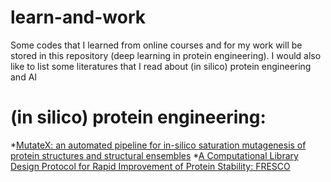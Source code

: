 # learn-and-work
Some codes that I learned from online courses and for my work will be stored in this repository (deep learning in protein engineering).
I would also like to list some literatures that I read about (in silico) protein engineering and AI

# (in silico) protein engineering:
*[MutateX: an automated pipeline for in-silico saturation mutagenesis of protein structures
and structural ensembles](https://www.biorxiv.org/content/10.1101/824938v1.full)
*[A Computational Library Design Protocol for Rapid Improvement of Protein Stability: FRESCO](https://pubmed.ncbi.nlm.nih.gov/29086304/)
